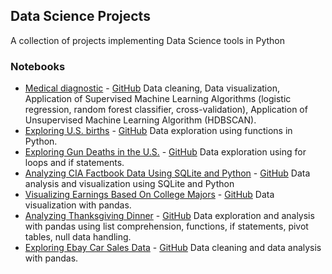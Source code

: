 ## Data Science Projects
A collection of projects implementing Data Science tools in Python


### Notebooks
* [Medical diagnostic](http://nbviewer.jupyter.org/github/virginiemontes/Data_Science_Projects/blob/master/Notebooks/Medical_diagnostic.ipynb) - [GitHub](https://github.com/virginiemontes/Data_Science_Projects/blob/master/Notebooks/Medical_diagnostic.ipynb)
Data cleaning, Data visualization, Application of Supervised Machine Learning Algorithms (logistic regression, random forest classifier, cross-validation), Application of Unsupervised Machine Learning Algorithm (HDBSCAN).
* [Exploring U.S. births](http://nbviewer.jupyter.org/github/virginiemontes/Data_Science_Projects/blob/master/Notebooks/Explore_US_Births.ipynb) - [GitHub](https://github.com/virginiemontes/Data_Science_Projects/blob/master/Notebooks/Explore_US_Births.ipynb)
Data exploration using functions in Python.
* [Exploring Gun Deaths in the U.S.](http://nbviewer.jupyter.org/github/virginiemontes/Data_Science_Projects/blob/master/Notebooks/Exploring_Gun_Deaths_in_the_US.ipynb) - [GitHub](https://github.com/virginiemontes/Data_Science_Projects/blob/master/Notebooks/Exploring_Gun_Deaths_in_the_US.ipynb)
Data exploration using for loops and if statements.
* [Analyzing CIA Factbook Data Using SQLite and Python](http://nbviewer.jupyter.org/github/virginiemontes/Data_Science_Projects/blob/master/Notebooks/Analyzing_CIA_Factbook_Data_Using_SQLite_and_Python.ipynb) - [GitHub](https://github.com/virginiemontes/Data_Science_Projects/blob/master/Notebooks/Analyzing_CIA_Factbook_Data_Using_SQLite_and_Python.ipynb)
Data analysis and visualization using SQLite and Python
* [Visualizing Earnings Based On College Majors](http://nbviewer.jupyter.org/github/virginiemontes/Data_Science_Projects/blob/master/Notebooks/Visualizing_Earnings_Based_On_College_Majors.ipynb) - [GitHub](https://github.com/virginiemontes/Data_Science_Projects/blob/master/Notebooks/Visualizing_Earnings_Based_On_College_Majors.ipynb)
Data visualization with pandas.
* [Analyzing Thanksgiving Dinner](http://nbviewer.jupyter.org/github/virginiemontes/Data_Science_Projects/blob/master/Notebooks/Analyzing_Thanksgiving_Dinner.ipynb) - [GitHub](https://github.com/virginiemontes/Data_Science_Projects/blob/master/Notebooks/Analyzing_Thanksgiving_Dinner.ipynb)
Data exploration and analysis with pandas using list comprehension, functions, if statements, pivot tables, null data handling.
* [Exploring Ebay Car Sales Data](http://nbviewer.jupyter.org/github/virginiemontes/Data_Science_Projects/blob/master/Notebooks/Exploring_Ebay_Car_Sales_Data.ipynb) - [GitHub](https://github.com/virginiemontes/Data_Science_Projects/blob/master/Notebooks/Exploring_Ebay_Car_Sales_Data.ipynb)
Data cleaning and data analysis with pandas.
